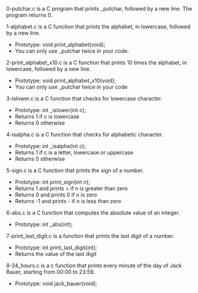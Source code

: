 0-putchar.c is a C program that prints \_putchar, followed by a new line. The program returns 0.

1-alphabet.c is a C function that prints the alphabet, in lowercase, followed by a new line.
- Prototype: void print_alphabet(void);
- You can only use \_putchar twice in your code.

2-print_alphabet_x10.c is a C function that prints 10 times the alphabet, in lowercase, followed by a new line.
- Prototype: void print_alphabet_x10(void);
- You can only use \_putchar twice in your code

3-islower.c is a C function that checks for lowercase character.
- Prototype: int \_islower(int c);
- Returns 1 if c is lowercase
- Returns 0 otherwise

4-isalpha.c is a C function that checks for alphabetic character.
- Prototype: int \_isalpha(int c);
- Returns 1 if c is a letter, lowercase or uppercase
- Returns 0 otherwise

5-sign.c is a C function that prints the sign of a number.
- Prototype: int print_sign(int n);
- Returns 1 and prints + if n is greater than zero
- Returns 0 and prints 0 if n is zero
- Returns -1 and prints - if n is less than zero

6-abs.c is a C function that computes the absolute value of an integer.
- Prototype: int \_abs(int);

7-print_last_digit.c is a function that prints the last digit of a number.
- Prototype: int print_last_digit(int);
- Returns the value of the last digit

8-24_hours.c is a c function that prints every minute of the day of Jack Bauer, starting from 00:00 to 23:59.
- Prototype: void jack_bauer(void);

